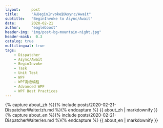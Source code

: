 ```yaml
---
layout:     post
title:      "从BeginInvoke到Async/Await"
subtitle:   "BeginInvoke to Async/Await"
date:       2020-02-21
author:     "eagleboost"
header-img: "img/post-bg-mountain-night.jpg"
header-mask:  0.3
catalog: true
multilingual: true
tags:
    - Dispatcher
    - Async/Await
    - BeginInvoke
    - Task
    - Unit Test
    - WPF
    - WPF高级编程
    - Advanced WPF
    - WPF Best Practices
---
```


<!-- Chinese Version -->
<div class="zh post-container">
    {% capture about_zh %}{% include posts/2020-02-21-DispatcherWaiter/zh.md %}{% endcapture %}
    {{ about_zh | markdownify }}
</div>

<!-- English Version -->
<div class="en post-container">
    {% capture about_en %}{% include posts/2020-02-21-DispatcherWaiter/en.md %}{% endcapture %}
    {{ about_en | markdownify }}
</div>
